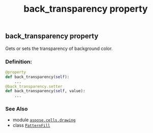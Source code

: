 ﻿---
title: back_transparency property
second_title: Aspose.Cells for Python via .NET API References
description: 
type: docs
weight: 30
url: /aspose.cells.drawing/patternfill/back_transparency/
is_root: false
---

## back_transparency property


Gets or sets the transparency of background color.
### Definition:
```python
@property
def back_transparency(self):
    ...
@back_transparency.setter
def back_transparency(self, value):
    ...
```

### See Also
* module [`aspose.cells.drawing`](../../)
* class [`PatternFill`](/cells/python-net/aspose.cells.drawing/patternfill)
